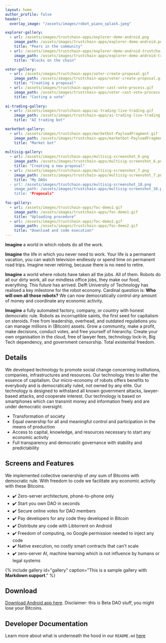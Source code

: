 ```yaml
---
layout: home
author_profile: false
header:
  overlay_image: "/assets/images/robot_piano_splash.jpeg"

explorer-gallery:
  - url: /assets/images/trustchain-apps/explorer-demo-android.png
    image_path: /assets/images/trustchain-apps/explorer-demo-android.png
    title: "Peers in the community"
  - url: /assets/images/trustchain-apps/explorer-demo-android-trustchain.png
    image_path: /assets/images/trustchain-apps/explorer-demo-android-trustchain.png
    title: "Blocks on the chain"

voter-gallery:
  - url: /assets/images/trustchain-apps/voter-create-proposal.gif
    image_path: /assets/images/trustchain-apps/voter-create-proposal.gif
    title: "Creating a proposal"
  - url: /assets/images/trustchain-apps/voter-cast-vote-process.gif
    image_path: /assets/images/trustchain-apps/voter-cast-vote-process.gif
    title: "Casting a vote"
    
ai-trading-gallery:
  - url: /assets/images/trustchain-apps/ai-trading-live-trading.gif
    image_path: /assets/images/trustchain-apps/ai-trading-live-trading.gif
    title: "AI trading bot"

marketbot-gallery:
  - url: /assets/images/trustchain-apps/marketbot-PayloadFragment.gif
    image_path: /assets/images/trustchain-apps/marketbot-PayloadFragment.gif
    title: "Market bot"
    
multisig-gallery:
  - url: /assets/images/trustchain-apps/multisig-screenshot_6.png
    image_path: /assets/images/trustchain-apps/multisig-screenshot_6.png
    title: "Creating a new proposal"
  - url: /assets/images/trustchain-apps/multisig-screenshot_7.png
    image_path: /assets/images/trustchain-apps/multisig-screenshot_7.png
    title: "My DAOs
  - url: /assets/images/trustchain-apps/multisig-screenshot_10.png
    image_path: /assets/images/trustchain-apps/multisig-screenshot_10.png
    title: "Proposals"
    
foc-gallery:
  - url: /assets/images/trustchain-apps/foc-demo1.gif
    image_path: /assets/images/trustchain-apps/foc-demo1.gif
    title: "Uploading procedure"
  - url: /assets/images/trustchain-apps/foc-demo2.gif
    image_path: /assets/images/trustchain-apps/foc-demo2.gif
    title: "Download and code execution"
---
```


**Imagine** a world in which robots do all the work.

**Imagine** the life in which you never need to work. Your life is a permanent vacation, you can watch television endlessly or spend time on permanent road trips. Imagine never retiring, because there is no need to retire.

**Imagine** a world where robots have taken all the jobs. All of them. Robots do all our dirty work, all our mindless office jobs, they make our food, everything. This future has arrived. Delft University of Technology has realised a key milestone for the robot economy. Cardinal question is: **Who will own all those robots?** We can now democratically control _any_ amount of money and coordinate any economic activity.

**Imagine** a fully automated factory, company, or country with honest democratic rule. Robots as incorruptible saints, the first seed for capitalism on steroids. Free from leadership, overhead, and outdated regulations you can manage millions in (Bitcoin) assets. Grow a community, make a profit, make decisions, conduct votes, and free yourself of hierarchy. Create your own organisation in the cloud, free of lawyer fees, technology lock-in, Big Tech dependency, and government censorship. Total existential freedom.

## Details
We developed technology to promote social change concerning institutions, companies, infrastructures and resources.
Our technology tries to alter the essence of capitalism. Our micro-economy of robots offers benefits to everybody and is democratically ruled, not owned by any elite.
Our technology is designed to withstand all known government attacks, lawyer-based attacks, and cooperate interest.
Our technology is based on smartphones which can transmit money and information freely and are under democratic oversight. 

- Transformation of society
- Equal ownership for all and meaningful control and participation in the means of production
- Access to capital, knowledge, and resources necessary to start any economic activity
- Full transparency and democratic governance with stability and predictability

## Screens and Features

We implemented collective ownership of _any_ sum of Bitcoins with democratic rule. With freedom to code we facilitate any economic activity with these Bitcoins.
- ✔️ Zero-server architecture, phone-to-phone only
- ✔️ Start you own DAO in seconds
- ✔️ Secure online votes for DAO members
- ✔️ Pay developers for any code they developed in Bitcoin
- ✔️ Distribute any code with Libtorrent on Android
- ✔️ Freedom of computing, no Google permission needed to inject any code
- ✔️ Native execution, no costly smart contracts that can't scale
- ✔️ zero-server AI, machine learning which is not influence by humans or legal systems

{% include gallery id="gallery" caption="This is a sample gallery with **Markdown support**." %}


## Download

[Download Android app here](https://github.com/Tribler/trustchain-superapp/actions?query=branch%3Adao).
Disclaimer: this is Beta DAO stuff, you might lose your Bitcoins.

## Developer Documentation

Learn more about what is underneath the hood in our `README.md` [here](https://github.com/Tribler/trustchain-superapp/blob/dao/README.md)
